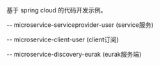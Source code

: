 基于 spring cloud 的代码开发示例。

-- microservice-serviceprovider-user (service服务)

-- microservice-client-user (client订阅)

-- microservice-discovery-eurak (eurak服务端)

